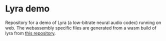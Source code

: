 # Lyra demo

Repository for a demo of Lyra (a low-bitrate neural audio codec) running on web.
The webassembly specific files are generated from a wasm build of lyra
from [this repository](https://github.com/simplertc-io/soundstream-wasm). 
